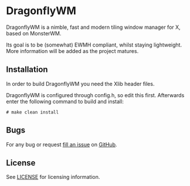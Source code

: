 DragonflyWM
============================
DragonflyWM is a nimble, fast and modern tiling window manager for X, based on MonsterWM.

Its goal is to be (somewhat) EWMH compliant, whilst staying lightweight. More information will be added as the project matures.

Installation
------------
In order to build DragonflyWM you need the Xlib header files.

DragonflyWM is configured through config.h, so edit this first.
Afterwards enter the following command to build and install:

    # make clean install
    
Bugs
----

For any bug or request [fill an issue][bug] on [GitHub][ghp].

  [bug]: https://github.com/Unia/dragonfly/issues
  [ghp]: https://github.com/Unia/dragonfly

License
-------
See [LICENSE][file] for licensing information.

  [file]: https://github.com/Unia/dragonfly/blob/master/LICENSE

